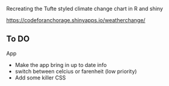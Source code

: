 Recreating the Tufte styled climate change chart in R and shiny

https://codeforanchorage.shinyapps.io/weatherchange/

To DO
---------------------
App 

- Make the app bring in up to date info
- switch between celcius or farenheit (low priority)
- Add some killer CSS
